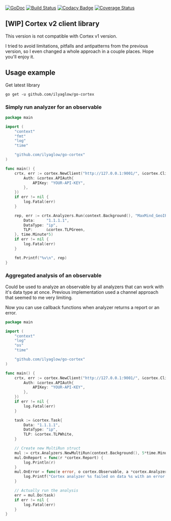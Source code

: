 [![GoDoc](https://godoc.org/github.com/ilyaglow/go-cortex?status.svg)](http://godoc.org/github.com/ilyaglow/go-cortex)
[![Build Status](https://travis-ci.org/ilyaglow/go-cortex.svg?branch=v2)](https://travis-ci.org/ilyaglow/go-cortex)
[![Codacy Badge](https://api.codacy.com/project/badge/Grade/1d131300c6864599b5335f2439b7e2d4)](https://www.codacy.com/app/ilyaglow/go-cortex?utm_source=github.com&amp;utm_medium=referral&amp;utm_content=ilyaglow/go-cortex&amp;utm_campaign=Badge_Grade)
[![Coverage Status](https://coveralls.io/repos/github/ilyaglow/go-cortex/badge.svg?branch=v2)](https://coveralls.io/github/ilyaglow/go-cortex?branch=v2)

[WIP] Cortex v2 client library
------------------------------

This version is not compatible with Cortex v1 version.

I tried to avoid limitations, pitfalls and antipatterns from the previous version, so I even changed a whole approach in a couple places. Hope you'll enjoy it.

## Usage example

Get latest library
```
go get -u github.com/ilyaglow/go-cortex
```

### Simply run analyzer for an observable

```go
package main

import (
	"context"
	"fmt"
	"log"
	"time"

	"github.com/ilyaglow/go-cortex"
)

func main() {
	crtx, err := cortex.NewClient("http://127.0.0.1:9001/", &cortex.ClientOpts{
		Auth: &cortex.APIAuth{
			APIKey: "YOUR-API-KEY",
		},
	})
	if err != nil {
		log.Fatal(err)
	}

	rep, err := crtx.Analyzers.Run(context.Background(), "MaxMind_GeoIP_3_0", &cortex.Task{
		Data:     "1.1.1.1",
		DataType: "ip",
		TLP:      &cortex.TLPGreen,
	}, time.Minute*5)
	if err != nil {
		log.Fatal(err)
	}

	fmt.Printf("%v\n", rep)
}
```

### Aggregated analysis of an observable

Could be used to analyze an observable by all analyzers that can work with it's data type at once. Previous implementation used a channel approach that seemed to me very limiting.

Now you can use callback functions when analyzer returns a report or an error.

```go
package main

import (
	"context"
	"log"
	"os"
	"time"

	"github.com/ilyaglow/go-cortex"
)

func main() {
	crtx, err := cortex.NewClient("http://127.0.0.1:9001/", &cortex.ClientOpts{
		Auth: &cortex.APIAuth{
			APIKey: "YOUR-API-KEY",
		},
	})
	if err != nil {
		log.Fatal(err)
	}

	task := &cortex.Task{
		Data: "1.1.1.1",
		DataType: "ip",
		TLP: &cortex.TLPWhite,
	}

	// Create new MultiRun struct
	mul := crtx.Analyzers.NewMultiRun(context.Background(), 5*time.Minute)
	mul.OnReport = func(r *cortex.Report) {
		log.Println(r)
	}
	mul.OnError = func(e error, o cortex.Observable, a *cortex.Analyzer) {
		log.Printf("Cortex analyzer %s failed on data %s with an error: %s", a.Name, o.Description(), e.Error())
	}

	// Actually run the analysis
	err = mul.Do(task)
	if err != nil {
		log.Fatal(err)
	}
}
```
